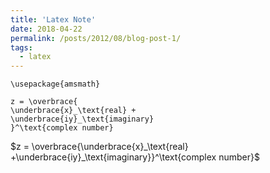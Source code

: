 ```yaml
---
title: 'Latex Note'
date: 2018-04-22
permalink: /posts/2012/08/blog-post-1/
tags:
  - latex
---
```

	\usepackage{amsmath}
	
	z = \overbrace{
	\underbrace{x}_\text{real} +
	\underbrace{iy}_\text{imaginary}
	}^\text{complex number}
  


  
$z = \overbrace{\underbrace{x}_\text{real} +\underbrace{iy}_\text{imaginary}}^\text{complex number}$
